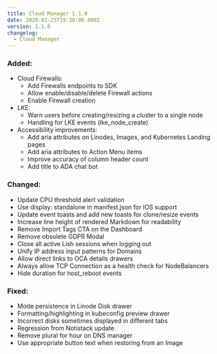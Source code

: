 ```yaml
---
title: Cloud Manager 1.1.0
date: 2020-02-25T19:30:00.000Z
version: 1.1.0
changelog:
  - Cloud Manager
---
```

### Added:
- Cloud Firewalls:
  - Add Firewalls endpoints to SDK
  - Allow enable/disable/delete Firewall actions
  - Enable Firewall creation
- LKE:
  - Warn users before creating/resizing a cluster to a single node
  - Handling for LKE events (lke_node_create)
- Accessibility improvements:
  - Add aria attributes on Linodes, Images, and Kubernetes Landing pages
  - Add aria attributes to Action Menu items
  - Improve accuracy of column header count
  - Add title to ADA chat bot

### Changed:
- Update CPU threshold alert validation
- Use display: standalone in manifest.json for IOS support
- Update event toasts and add new toasts for clone/resize events
- Increase line height of rendered Markdown for readability
- Remove Import Tags CTA on the Dashboard
- Remove obsolete GDPR Modal
- Close all active Lish sessions when logging out
- Unify IP address input patterns for Domains
- Allow direct links to OCA details drawers
- Always allow TCP Connection as a health check for NodeBalancers
- Hide duration for host_reboot events

### Fixed:
- Mode persistence in Linode Disk drawer
- Formatting/highlighting in kubeconfig preview drawer
- Incorrect disks sometimes displayed in different tabs
- Regression from Notistack update
- Remove plural for hour on DNS manager
- Use appropriate button text when restoring from an Image
